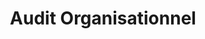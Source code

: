 ---
tags: asso_cards
cardOrder: order:3;
wrapColor: yellow_wrap
title: Audit Organisationnel
image: /img/audit.png
imgClass: h-100
altImage: Accompagnement individuel
jqueryClass: audit
bgColor:  bg_yellow
backTitleColor: blue
textColor: blue
description: ["Phase d'analyse constructive et axes d'amélioration"]
descriptionListItem: ["Etat des lieux complet / Analyse 360°","Projection cible","Préconisations et feuille de route"]
buttonBack: card_btn_back
---